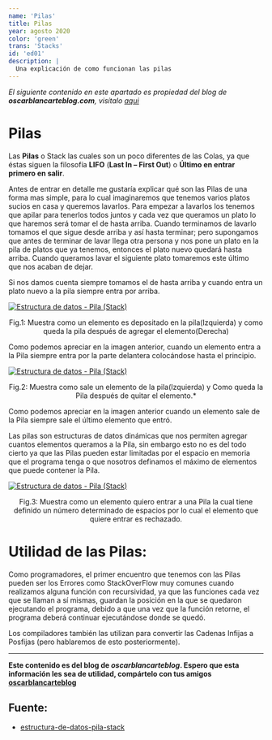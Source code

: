 ```yaml
---
name: 'Pilas'
title: Pilas
year: agosto 2020
color: 'green'
trans: 'Stacks'
id: 'ed01'
description: |
  Una explicación de como funcionan las pilas
---
```


_El siguiente contenido en este apartado es propiedad del blog de **oscarblancarteblog.com**, visítalo [aqui](https://www.oscarblancarteblog.com)_

# Pilas

Las  **Pilas**  o Stack las cuales son un poco diferentes de las Colas, ya que éstas siguen la filosofía  **LIFO**  (**Last In – First Out**) o  **Último en entrar primero en salir**.

Antes de entrar en detalle me gustaría explicar qué son las Pilas de una forma mas simple, para lo cual imaginaremos que tenemos varios platos sucios en casa y queremos lavarlos. Para empezar a lavarlos los tenemos que apilar para tenerlos todos juntos y cada vez que queramos un plato lo que haremos será tomar el de hasta arriba. Cuando terminamos de lavarlo tomamos el que sigue desde arriba y así hasta terminar; pero supongamos que antes de terminar de lavar llega otra persona y nos pone un plato en la pila de platos que ya tenemos, entonces el plato nuevo quedará hasta arriba. Cuando queramos lavar el siguiente plato tomaremos este último que nos acaban de dejar.

Si nos damos cuenta siempre tomamos el de hasta arriba y cuando entra un plato nuevo a la pila siempre entra por arriba.

[![Estructura de datos - Pila (Stack)](http://www.oscarblancarteblog.com/wp-content/uploads/2014/08/pilain.png)](http://www.oscarblancarteblog.com/wp-content/uploads/2014/08/pilain.png)

<center>
Fig.1: Muestra como un elemento es depositado en la pila(Izquierda) y como queda la pila después de agregar el elemento(Derecha)
</center>

Como podemos apreciar en la imagen anterior, cuando un elemento entra a la Pila siempre entra por la parte delantera colocándose hasta el principio.

[![Estructura de datos - Pila (Stack)](http://www.oscarblancarteblog.com/wp-content/uploads/2014/08/pilaout.png)](http://www.oscarblancarteblog.com/wp-content/uploads/2014/08/pilaout.png)

<center>
Fig.2: Muestra como sale un elemento de la pila(Izquierda) y Como queda la Pila después de quitar el elemento.*
</center>

Como podemos apreciar en la imagen anterior cuando un elemento sale de la Pila siempre sale el último elemento que entró.

Las pilas son estructuras de datos dinámicas que nos permiten agregar cuantos elementos queramos a la Pila, sin embargo esto no es del todo cierto ya que las Pilas pueden estar limitadas por el espacio en memoria que el programa tenga o que nosotros definamos el máximo de elementos que puede contener la Pila.

[![Estructura de datos - Pila (Stack)](http://www.oscarblancarteblog.com/wp-content/uploads/2014/08/pilafull.png)](http://www.oscarblancarteblog.com/wp-content/uploads/2014/08/pilafull.png)

<center>
Fig.3: Muestra como un elemento quiero entrar a una Pila la cual tiene definido un número determinado de espacios por lo cual el elemento que quiere entrar es rechazado.
</center>

# Utilidad de las Pilas:

Como programadores, el primer encuentro que tenemos con las Pilas pueden ser los Errores como StackOverFlow muy comunes cuando realizamos alguna función con recursividad, ya que las funciones cada vez que se llaman a sí mismas, guardan la posición en la que se quedaron ejecutando el programa, debido a que una vez que la función retorne, el programa deberá continuar ejecutándose donde se quedó.

Los compiladores también las utilizan para convertir las Cadenas Infijas a Posfijas (pero hablaremos de esto posteriormente).



---


**Este contenido es del blog de *oscarblancarteblog*. Espero que esta información les sea de utilidad, compártelo con tus amigos [oscarblancarteblog](https://www.oscarblancarteblog.com/)**

## Fuente:
- [estructura-de-datos-pila-stack](https://www.oscarblancarteblog.com/2014/08/06/estructura-de-datos-pila-stack/)